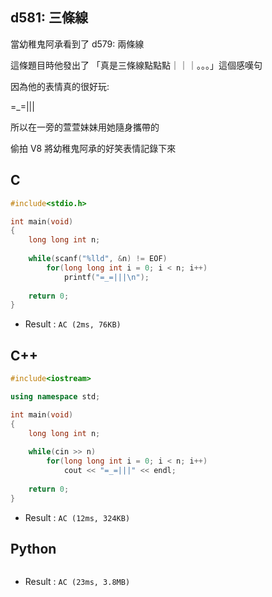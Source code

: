 ## d581: 三條線
當幼稚鬼阿承看到了  d579: 兩條線 

這條題目時他發出了 「真是三條線點點點｜｜｜。。。」這個感嘆句

因為他的表情真的很好玩:

=_=|||
 

所以在一旁的萱萱妹妹用她隨身攜帶的

偷拍  V8
將幼稚鬼阿承的好笑表情記錄下來

## C
```C
#include<stdio.h>

int main(void)
{
	long long int n;
	
	while(scanf("%lld", &n) != EOF)
		for(long long int i = 0; i < n; i++)
			printf("=_=|||\n");
	
	return 0;
}
```
 * Result : `AC (2ms, 76KB)`

## C++
```C++
#include<iostream>

using namespace std;

int main(void)
{
	long long int n;
	
	while(cin >> n)
		for(long long int i = 0; i < n; i++)
			cout << "=_=|||" << endl;
	
	return 0;
}
```
 * Result : `AC (12ms, 324KB)`

## Python
```python

```
 * Result : `AC (23ms, 3.8MB)`
